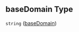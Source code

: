 ## baseDomain Type

`string` ([baseDomain](values-properties-global-properties-checkdefaults-properties-basedomain.md))
